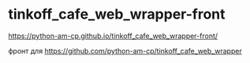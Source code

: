 # tinkoff_cafe_web_wrapper-front


https://python-am-cp.github.io/tinkoff_cafe_web_wrapper-front/


фронт для https://github.com/python-am-cp/tinkoff_cafe_web_wrapper
